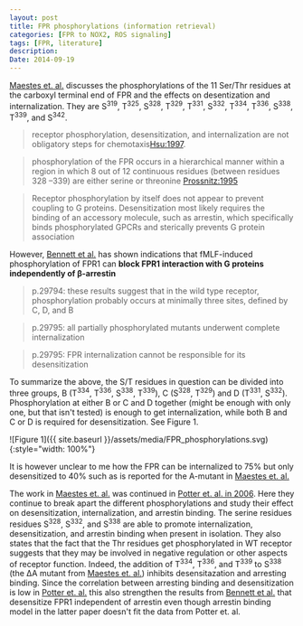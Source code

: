 ```yaml
---
layout: post
title: FPR phosphorylations (information retrieval)
categories: [FPR to NOX2, ROS signaling]
tags: [FPR, literature]
description: 
Date: 2014-09-19
---
```


[Maestes et. al.][Maestes:1999] discusses the phosphorylations of the 11 Ser/Thr residues at the carboxyl terminal end of FPR and the effects on desentization and internalization. They are S<sup>319</sup>, T<sup>325</sup>, S<sup>328</sup>, T<sup>329</sup>, T<sup>331</sup>, S<sup>332</sup>, T<sup>334</sup>, T<sup>336</sup>, S<sup>338</sup>, T<sup>339</sup>, and S<sup>342</sup>.

> receptor phosphorylation, desensitization, and internalization are not obligatory steps for chemotaxis[Hsu:1997][Hsu:1997bv].

> phosphorylation of the FPR occurs in a hierarchical manner within a region in which 8 out of 12 continuous residues (between residues 328 –339) are either serine or threonine [Prossnitz:1995][Prossnitz:1995tj]

> Receptor phosphorylation by itself does not appear to prevent coupling to G proteins. Desensitization most likely requires the binding of an accessory molecule, such as arrestin, which specifically binds phosphorylated GPCRs and sterically prevents G protein association

However, [Bennett et al.][Bennet:2001] has shown indications that fMLF-induced phosphorylation of FPR1 can **block FPR1 interaction with G proteins independently of β-arrestin**

> p.29794: these results suggest that in the wild type receptor, phosphorylation probably occurs at minimally three sites, defined by C, D, and B

> p.29795: all partially phosphorylated mutants underwent complete internalization

> p.29795: FPR internalization cannot be responsible for its desensitization

To summarize the above, the S/T residues in question can be divided into three groups, B (T<sup>334</sup>, T<sup>336</sup>, S<sup>338</sup>, T<sup>339</sup>), C (S<sup>328</sup>, T<sup>329</sup>) and D (T<sup>331</sup>, S<sup>332</sup>). Phosphorylation at either B or C and D together (might be enough with only one, but that isn't tested) is enough to get internalization, while both B and C or D is required for desensitization. See Figure 1.

![Figure 1]({{ site.baseurl }}/assets/media/FPR_phosphorylations.svg){:style="width: 100%"}

It is however unclear to me how the FPR can be internalized to 75% but only desensitized to 40% such as is reported for the A-mutant in [Maestes et. al.][Maestes:1999]

The work in [Maestes et. al.][Maestes:1999] was continued in [Potter et. al. in 2006][Potter:2006]. Here they continue to break apart the different phosphorylations and study their effect on desensitization, internalization, and arrestin binding. The serine residues residues S<sup>328</sup>, S<sup>332</sup>, and S<sup>338</sup> are able to promote internalization, desensitization, and arrestin binding when present in isolation. They also states that the fact that the Thr residues get phosphorylated in WT receptor suggests that they may be involved in negative regulation or other aspects of receptor function. Indeed, the addition of T<sup>334</sup>, T<sup>336</sup>, and T<sup>339</sup> to S<sup>338</sup> (the ∆A mutant from [Maestes et. al.][Maestes:1999]) inhibits desensitazation and arresting binding. Since the correlation between arresting binding and desensitization is low in [Potter et. al.][Potter:2006] this also strengthen the results from [Bennett et al.][Bennet:2001] that desensitize FPR1 independent of arrestin even though arrestin binding model in the latter paper doesn't fit the data from Potter et. al.

[Maestes:1999]: https://dx.doi.org/10.1074/jbc.274.42.29791
[Prossnitz:1995tj]: https://dx.doi.org/10.1074/jbc.270.3.1130
[Hsu:1997bv]: https://dx.doi.org/10.1074/jbc.272.47.29426
[Bennet:2001]: https://dx.doi.org/10.1074/jbc.M106414200
[Potter:2006]: https://dx.doi.org/10.4049/jimmunol.176.9.5418
